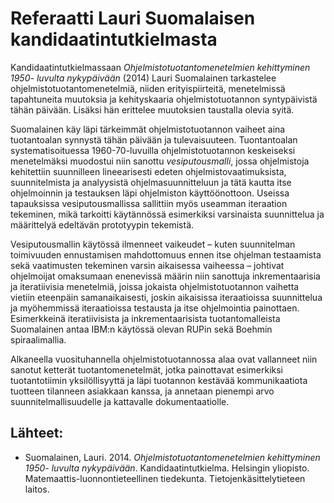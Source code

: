 # Referaatti Lauri Suomalaisen kandidaatintutkielmasta

Kandidaatintutkielmassaan _Ohjelmistotuotantomenetelmien kehittyminen 1950-
luvulta nykypäivään_ (2014) Lauri Suomalainen tarkastelee ohjelmistotuotantomenetelmiä, niiden erityispiirteitä,
menetelmissä tapahtuneita muutoksia ja kehityskaaria ohjelmistotuotannon syntypäivistä tähän päivään. Lisäksi hän erittelee muutoksien taustalla olevia syitä.

Suomalainen käy läpi tärkeimmät ohjelmistotuotannon vaiheet aina tuotantoalan synnystä tähän päivään ja tulevaisuuteen. Tuontantoalan systematisoituessa 1960-70-luvuilla ohjelmistotuotannon keskeiseksi
menetelmäksi muodostui niin sanottu _vesiputousmalli_, jossa ohjelmistoja kehitettiin suunnilleen
lineearisesti edeten ohjelmistovaatimuksista, suunnitelmista ja analyysistä ohjelmasuunnitteluun ja
tätä kautta itse ohjelmoinnin ja testauksen läpi ohjelmiston käyttöönottoon. Useissa tapauksissa
vesiputousmallissa sallittiin myös useamman iteraation tekeminen, mikä tarkoitti käytännössä esimerkiksi varsinaista suunnittelua ja määrittelyä edeltävän prototyypin tekemistä.

Vesiputousmallin käytössä ilmenneet vaikeudet – kuten suunnitelman toimivuuden ennustamisen mahdottomuus ennen itse ohjelman testaamista sekä vaatimusten tekeminen varsin aikaisessa vaiheessa – johtivat ohjelmoijat omaksumaan
enenevissä määrin niin sanottuja inkrementaarisia ja iteratiivisia menetelmiä, joissa jokaista ohjelmistotuotannon vaihetta vietiin eteenpäin samanaikaisesti, joskin aikaisissa iteraatioissa suunnittelua ja myöhemmissä iteraatioissa testausta ja itse ohjelmointia painottaen. Esimerkkeinä iteratiivisista ja inkrementaarisista tuotantomalleista Suomalainen antaa IBM:n käytössä olevan RUPin sekä Boehmin spiraalimallia.

Alkaneella vuosituhannella ohjelmistotuotannossa alaa ovat vallanneet niin sanotut ketterät tuotantomenetelmät, jotka painottavat esimerkiksi tuotantotiimin yksilöllisyyttä ja läpi tuotannon kestävää kommunikaatiota tuotteen tilanneen asiakkaan kanssa, ja annetaan pienempi arvo suunnitelmallisuudelle ja kattavalle dokumentaatiolle.


## Lähteet:

* Suomalainen, Lauri. 2014. _Ohjelmistotuotantomenetelmien kehittyminen 1950-
luvulta nykypäivään_. Kandidaatintutkielma. Helsingin yliopisto. Matemaattis-luonnontieteellinen tiedekunta. Tietojenkäsittelytieteen laitos.
